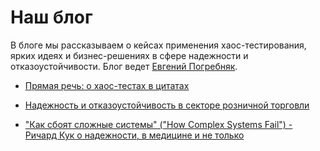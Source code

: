 # Наш блог 

В блоге мы рассказываем о кейсах применения хаос-тестирования,
ярких идеях и бизнес-решениях в сфере надежности и отказоустойчивости. 
Блог ведет [Евгений Погребняк](mailto:epo@v10n.com).

- [Прямая речь: о хаос-тестах в цитатах](quotes.md)

- [Надежность и отказоустойчивость в секторе розничной торговли](retail-sector-case.md)

- ["Как сбоят сложные системы" ("How Complex Systems Fail") - Ричард Кук о надежности, в медицине и не только](how-complex-systems-fail.md)